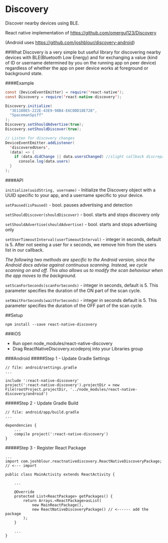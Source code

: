 # Discovery
Discover nearby devices using BLE.

React native implementation of https://github.com/omergul123/Discovery

(Android uses https://github.com/joshblour/discovery-android)

##What
Discovery is a very simple but useful library for discovering nearby devices with BLE(Bluetooth Low Energy) and for exchanging a value (kind of ID or username determined by you on the running app on peer device) regardless of whether the app on peer device works at foreground or background state.


####Example
```java
const {DeviceEventEmitter} = require('react-native');
const Discovery = require('react-native-discovery');

Discovery.initialize(
  "3E1180E5-222E-43E9-98B4-E6C0DD18E728",
  "SpacemanSpiff"
);
Discovery.setShouldAdvertise(true);
Discovery.setShouldDiscover(true);

// Listen for discovery changes
DeviceEventEmitter.addListener(
  'discoveredUsers',
  (data) => {
    if (data.didChange || data.usersChanged) //slight callback discrepancy between the iOS and Android libraries
      console.log(data.users)
  }
);

```


####API

`initialize(uuidString, username)` - Initialize the Discovery object with a UUID specific to your app, and a username specific to your device.

`setPaused(isPaused)` - bool. pauses advertising and detection

`setShouldDiscover(shouldDiscover)` - bool. starts and stops discovery only

`setShouldAdvertise(shouldAdvertise)` - bool. starts and stops advertising only

`setUserTimeoutInterval(userTimeoutInterval)` - integer in seconds, default is 5. After not seeing a user for x seconds, we remove him from the users list in our callback.
  
  
*The following two methods are specific to the Android version, since the Android docs advise against continuous scanning. Instead, we cycle scanning on and off. This also allows us to modify the scan behaviour when the app moves to the background.*

`setScanForSeconds(scanForSeconds)` - integer in seconds, default is 5. This parameter specifies the duration of the ON part of the scan cycle.
    
`setWaitForSeconds(waitForSeconds)` - integer in seconds default is 5. This parameter specifies the duration of the OFF part of the scan cycle.


##Setup

````
npm install --save react-native-discovery
````

###iOS
* Run open node_modules/react-native-discovery
* Drag ReactNativeDiscovery.xcodeproj into your Libraries group

###Android
#####Step 1 - Update Gradle Settings

```
// file: android/settings.gradle
...

include ':react-native-discovery'
project(':react-native-discovery').projectDir = new File(rootProject.projectDir, '../node_modules/react-native-discovery/android')
```
#####Step 2 - Update Gradle Build

```
// file: android/app/build.gradle
...

dependencies {
    ...
    compile project(':react-native-discovery')
}
```
#####Step 3 - Register React Package
```
...
import com.joshblour.reactnativediscovery.ReactNativeDiscoveryPackage; // <--- import

public class MainActivity extends ReactActivity {

    ...

    @Override
    protected List<ReactPackage> getPackages() {
        return Arrays.<ReactPackage>asList(
            new MainReactPackage(),
            new ReactNativeDiscoveryPackage() // <------ add the package
        );
    }

    ...
}
```
